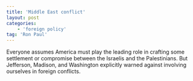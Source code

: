 ```yaml
---
title: 'Middle East conflict'
layout: post
categories:
    - 'foreign policy'
tag: 'Ron Paul'
---
```


Everyone assumes America must play the leading role in crafting some settlement or compromise between the Israelis and the Palestinians. But Jefferson, Madison, and Washington explicitly warned against involving ourselves in foreign conflicts.